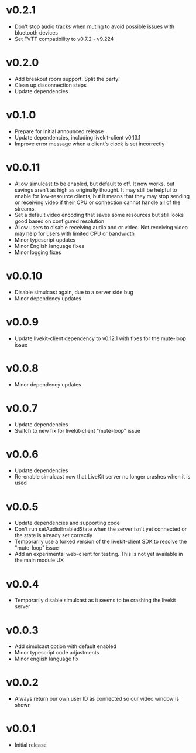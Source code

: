 # v0.2.1

- Don't stop audio tracks when muting to avoid possible issues with bluetooth devices
- Set FVTT compatibility to v0.7.2 - v9.224

# v0.2.0

- Add breakout room support. Split the party!
- Clean up disconnection steps
- Update dependencies

# v0.1.0

- Prepare for initial announced release
- Update dependencies, including livekit-client v0.13.1
- Improve error message when a client's clock is set incorrectly

# v0.0.11

- Allow simulcast to be enabled, but default to off. It now works, but savings aren't as high as originally thought. It may still be helpful to enable for low-resource clients, but it means that they may stop sending or receiving video if their CPU or connection cannot handle all of the streams.
- Set a default video encoding that saves some resources but still looks good based on configured resolution
- Allow users to disable receiving audio and or video. Not receiving video may help for users with limited CPU or bandwidth
- Minor typescript updates
- Minor English language fixes
- Minor logging fixes

# v0.0.10

- Disable simulcast again, due to a server side bug
- Minor dependency updates

# v0.0.9

- Update livekit-client dependency to v0.12.1 with fixes for the mute-loop issue

# v0.0.8

- Minor dependency updates

# v0.0.7

- Update dependencies
- Switch to new fix for livekit-client "mute-loop" issue

# v0.0.6

- Update dependencies
- Re-enable simulcast now that LiveKit server no longer crashes when it is used

# v0.0.5

- Update dependencies and supporting code
- Don't run setAudioEnabledState when the server isn't yet connected or the state is already set correctly
- Temporarily use a forked version of the livekit-client SDK to resolve the "mute-loop" issue
- Add an experimental web-client for testing. This is not yet available in the main module UX

# v0.0.4

- Temporarily disable simulcast as it seems to be crashing the livekit server

# v0.0.3

- Add simulcast option with default enabled
- Minor typescript code adjustments
- Minor english language fix

# v0.0.2

- Always return our own user ID as connected so our video window is shown

# v0.0.1

- Initial release
